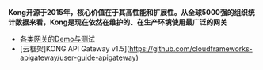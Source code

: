 **Kong开源于2015年，核心价值在于其高性能和扩展性。从全球5000强的组织统计数据来看，Kong是现在依然在维护的、在生产环境使用最广泛的网关**

* [各类网关的Demo与测试](https://github.com/kimmking/atlantis)
* [云框架]KONG API Gateway v1.5](https://github.com/cloudframeworks-apigateway/user-guide-apigateway)

